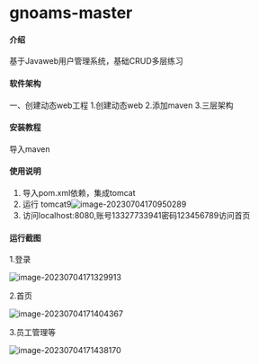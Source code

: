 # gnoams-master

#### 介绍
基于Javaweb用户管理系统，基础CRUD多层练习

#### 软件架构
一、创建动态web工程
1.创建动态web
2.添加maven
3.三层架构


#### 安装教程

导入maven

#### 使用说明

1.  导入pom.xml依赖，集成tomcat
2.  运行 tomcat9![image-20230704170950289](https://pic-go-wjl.oss-cn-shanghai.aliyuncs.com/img/image-20230704170950289.png)
3.  访问localhost:8080,账号13327733941密码123456789访问首页

#### 运行截图

1.登录

![image-20230704171329913](https://pic-go-wjl.oss-cn-shanghai.aliyuncs.com/img/image-20230704171329913.png)

2.首页

![image-20230704171404367](https://pic-go-wjl.oss-cn-shanghai.aliyuncs.com/img/image-20230704171404367.png)

3.员工管理等

![image-20230704171438170](https://pic-go-wjl.oss-cn-shanghai.aliyuncs.com/img/image-20230704171438170.png)
